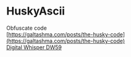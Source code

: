 HuskyAscii
==========

Obfuscate code  
[https://galtashma.com/posts/the-husky-code](https://galtashma.com/posts/the-husky-code)  
[Digital Whisper DW59](https://www.digitalwhisper.co.il/files/Zines/0x3B/DW59-2-TheHusky.pdf)
